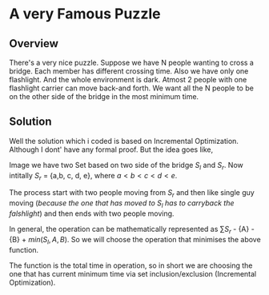 # **A very Famous Puzzle**

## **Overview**

There's a very nice puzzle. Suppose we have N people wanting to cross a bridge. Each member has different crossing time. Also we have only one flashlight. And the whole environment is dark. Atmost 2 people with one flashlight carrier can move back-and forth. We want all the N people to be on the other side of the bridge in the most minimum time.

## **Solution**

Well the solution which i coded is based on Incremental Optimization. Although I dont' have any formal proof. But the idea goes like,

Image we have two Set based on two side of the bridge $S_l$ and $S_r$. Now intitally $S_r$ = {a,b, c, d, e}, where $a < b < c < d < e$. <br />

The process start with two people moving from $S_r$ and then like single guy moving (*because the one that has moved to $S_l$ has to carryback the falshlight*) and then ends with two people moving.

In general, the operation can be mathematically represented as $\sum S_r$ - {A} - {B} + $min(S_l, A, B)$. So we will choose the operation that minimises the above function.

The function is the total time in operation, so in short we are choosing the one that has current minimum time via set inclusion/exclusion (Incremental Optimization).